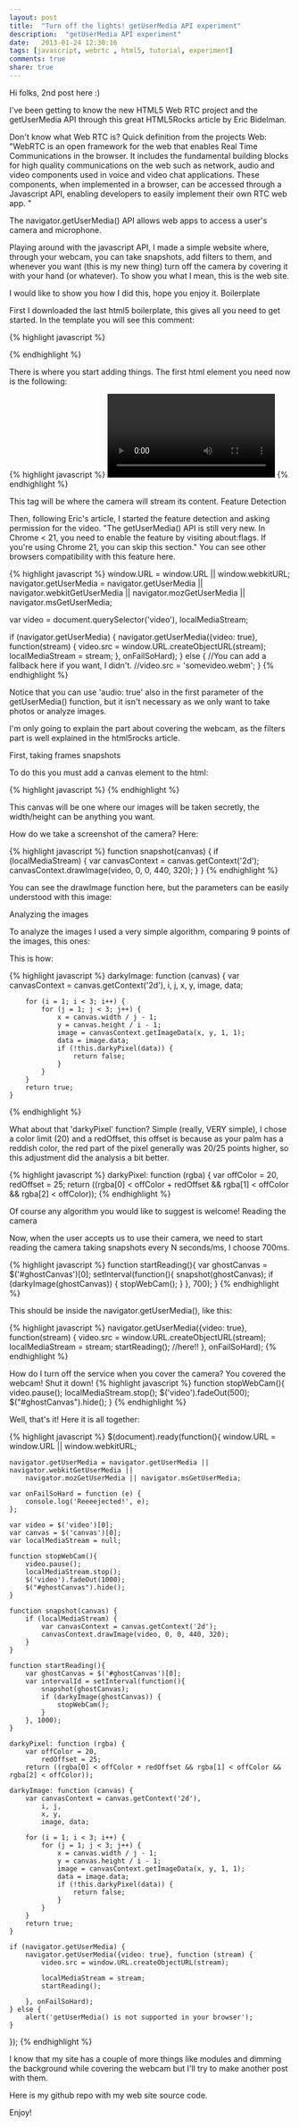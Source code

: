 ```yaml
---
layout: post
title:  "Turn off the lights! getUserMedia API experiment"
description:  "getUserMedia API experiment"
date:   2013-01-24 12:30:16
tags: [javascript, webrtc , html5, tutorial, experiment]
comments: true
share: true
---
```


Hi folks, 2nd post here :)

I've been getting to know the new HTML5 Web RTC project and the getUserMedia API through this great HTML5Rocks article by Eric Bidelman.

Don't know what Web RTC is? Quick definition from the projects Web:
"WebRTC is an open framework for the web that enables Real Time Communications in the browser. It includes the fundamental building blocks for high quality communications on the web such as network, audio and video components used in voice and video chat applications.
These components, when implemented in a browser, can be accessed through a Javascript API, enabling developers to easily implement their own RTC web app. "

The navigator.getUserMedia() API allows web apps to access a user's camera and microphone.

Playing around with the javascript API, I made a simple website where, through your webcam, you can take snapshots, add filters to them, and whenever you want (this is my new thing) turn off the camera by covering it with your hand (or whatever).
To show you what I mean, this is the web site.

I would like to show you how I did this, hope you enjoy it.
Boilerplate

First I downloaded the last html5 boilerplate, this gives all you need to get started.
In the template you will see this comment:

{% highlight javascript %}
<!-- Add your site or application content here -->
{% endhighlight %}

There is where you start adding things. The first html element you need now is the following:

{% highlight javascript %}
<video autoplay=""></video>
{% endhighlight %}

This tag will be where the camera will stream its content.
Feature Detection

Then, following Eric's article, I started the feature detection and asking permission for the video.
"The getUserMedia() API is still very new. In Chrome < 21, you need to enable the feature by visiting about:flags. If you're using Chrome 21, you can skip this section."
You can see other browsers compatibility with this feature here.

{% highlight javascript %}
window.URL = window.URL || window.webkitURL;
navigator.getUserMedia  = navigator.getUserMedia || navigator.webkitGetUserMedia ||
                          navigator.mozGetUserMedia || navigator.msGetUserMedia;

var video = document.querySelector('video'),
    localMediaStream;

if (navigator.getUserMedia) {
  navigator.getUserMedia({video: true}, function(stream) {
    video.src = window.URL.createObjectURL(stream);
    localMediaStream = stream;
  }, onFailSoHard);
} else {
  //You can add a fallback here if you want, I didn't.
  //video.src = 'somevideo.webm';
}
{% endhighlight %}

Notice that you can use 'audio: true' also in the first parameter of the getUserMedia() function, but it isn't necessary as we only want to take photos or analyze images.

I'm only going to explain the part about covering the webcam, as the filters part is well explained in the html5rocks article.

First, taking frames snapshots

To do this you must add a canvas element to the html:

{% highlight javascript %}
<canvas id="ghostCanvas" style="display:none" width="440" height="320"></canvas>
{% endhighlight %}

This canvas will be one where our images will be taken secretly, the width/height can be anything you want.

How do we take a screenshot of the camera? Here:

{% highlight javascript %}
function snapshot(canvas) {
    if (localMediaStream) {
        var canvasContext = canvas.getContext('2d');
        canvasContext.drawImage(video, 0, 0, 440, 320);
    }
}
{% endhighlight %}

You can see the drawImage function here, but the parameters can be easily understood with this image:


Analyzing the images

To analyze the images I used a very simple algorithm, comparing 9 points of the images, this ones:

This is how:

{% highlight javascript %}
    darkyImage: function (canvas) {
        var canvasContext = canvas.getContext('2d'),
            i, j,
            x, y,
            image, data;

        for (i = 1; i < 3; i++) {
            for (j = 1; j < 3; j++) {
                x = canvas.width / j - 1;
                y = canvas.height / i - 1;
                image = canvasContext.getImageData(x, y, 1, 1);
                data = image.data;
                if (!this.darkyPixel(data)) {
                    return false;
                }
            }
        }
        return true;
    }
{% endhighlight %}

What about that 'darkyPixel' function? Simple (really, VERY simple), I chose a color limit (20) and a redOffset, this offset is because as your palm has a reddish color, the red part of the pixel generally was 20/25 points higher, so this adjustment did the analysis a bit better.

{% highlight javascript %}
darkyPixel: function (rgba) {
        var offColor = 20,
            redOffset = 25;
        return ((rgba[0] < offColor + redOffset && rgba[1] < offColor && rgba[2] < offColor));
{% endhighlight %}

Of course any algorithm you would like to suggest is welcome!
Reading the camera

Now, when the user accepts us to use their camera, we need to start reading the camera taking snapshots every N seconds/ms, I choose 700ms.

{% highlight javascript %}
function startReading(){
        var ghostCanvas = $('#ghostCanvas')[0];
        setInterval(function(){
            snapshot(ghostCanvas);
            if (darkyImage(ghostCanvas)) {
                stopWebCam();
            }
        }, 700);
    }
{% endhighlight %}

This should be inside the navigator.getUserMedia(), like this:

{% highlight javascript %}
 navigator.getUserMedia({video: true}, function(stream) {
    video.src = window.URL.createObjectURL(stream);
    localMediaStream = stream;
    startReading(); //here!!
  }, onFailSoHard);
{% endhighlight %}

How do I turn off the service when you cover the camera?
You covered the webcam! Shut it down!
{% highlight javascript %}
    function stopWebCam(){
        video.pause();
        localMediaStream.stop();
        $('video').fadeOut(500);
        $("#ghostCanvas").hide();
    }
{% endhighlight %}

Well, that's it!
Here it is all together:

{% highlight javascript %}
$(document).ready(function(){
    window.URL = window.URL || window.webkitURL;

    navigator.getUserMedia = navigator.getUserMedia || navigator.webkitGetUserMedia ||
        navigator.mozGetUserMedia || navigator.msGetUserMedia;

    var onFailSoHard = function (e) {
        console.log('Reeeejected!', e);
    };

    var video = $('video')[0];
    var canvas = $('canvas')[0];
    var localMediaStream = null;

    function stopWebCam(){
        video.pause();
        localMediaStream.stop();
        $('video').fadeOut(1000);
        $("#ghostCanvas").hide();
    }

    function snapshot(canvas) {
        if (localMediaStream) {
            var canvasContext = canvas.getContext('2d');
            canvasContext.drawImage(video, 0, 0, 440, 320);
        }
    }

    function startReading(){
        var ghostCanvas = $('#ghostCanvas')[0];
        var intervalId = setInterval(function(){
            snapshot(ghostCanvas);
            if (darkyImage(ghostCanvas)) {
                stopWebCam();
            }
        }, 1000);
    }

    darkyPixel: function (rgba) {
        var offColor = 20,
            redOffset = 25;
        return ((rgba[0] < offColor + redOffset && rgba[1] < offColor && rgba[2] < offColor));

    darkyImage: function (canvas) {
        var canvasContext = canvas.getContext('2d'),
            i, j,
            x, y,
            image, data;

        for (i = 1; i < 3; i++) {
            for (j = 1; j < 3; j++) {
                x = canvas.width / j - 1;
                y = canvas.height / i - 1;
                image = canvasContext.getImageData(x, y, 1, 1);
                data = image.data;
                if (!this.darkyPixel(data)) {
                    return false;
                }
            }
        }
        return true;
    }

    if (navigator.getUserMedia) {
        navigator.getUserMedia({video: true}, function (stream) {
            video.src = window.URL.createObjectURL(stream);

            localMediaStream = stream;
            startReading();

        }, onFailSoHard);
    } else {
        alert('getUserMedia() is not supported in your browser');
    }
});
{% endhighlight %}

I know that my site has a couple of more things like modules and dimming the background while covering the webcam but I'll try to make another post with them.

Here is my github repo with my web site source code.

Enjoy!